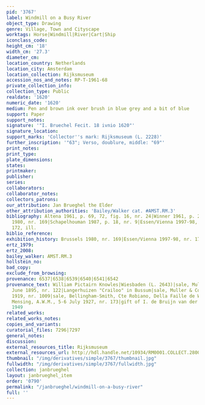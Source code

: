 ```yaml
---
pid: '3767'
label: Windmill on a Busy River
object_type: Drawing
genre: Village, Town and Cityscape
worktags: Horse|Windmill|River|Cart|Ship
iconclass_code:
height_cm: '18'
width_cm: '27.3'
diameter_cm:
location_country: Netherlands
location_city: Amsterdam
location_collection: Rijksmuseum
accession_nos_and_notes: RP-T-1961-68
private_collection_info:
collection_type: Public
realdate: '1620'
numeric_date: '1620'
medium: Pen and brown ink over brush in blue grey and a bit of blue
support: Paper
support_notes:
signature: '"I. Bruechel Fecit. 18 ivnio 1620"'
signature_location:
support_marks: 'Collector''s mark: Rijksmuseum (L. 2228)'
further_inscription: '"63"; Verso, doublure, middle: "69"'
print_notes:
print_type:
plate_dimensions:
states:
printmaker:
publisher:
series:
collaborators:
collaborator_notes:
collectors_patrons:
our_attribution: Jan Brueghel the Elder
other_attribution_authorities: 'Bailey/Walker cat. #AMST.RM.3'
bibliography: Altena 1961, p. 69, 72, fig. 16, nr. 24|Winner 1961, p. 240, note 113|Brussels
  1980, nr. 169|Schapelhouman 1987, p. 18, nr. 9|Essen/Vienna 1997-98, p. 474-6, nr.
  172, ill.
biblio_reference:
exhibition_history: Brussels 1980, nr. 169|Essen/Vienna 1997-98, nr. 172
ertz_1979:
ertz_2008:
bailey_walker: AMST.RM.3
hollstein_no:
bad_copy:
exclude_from_browsing:
provenance: 6537|6538|6539|6540|6541|6542
provenance_text: William Pictairn Knowles|Wiesbaden (L. 2643)|sale, Muller & Co, 25-26
  June 1895, nr. 122|Langerhuizen "Crailoo" in Bussum|sale, Muller & Co, 29 April
  1919, nr. 1009|sale, Bellingham-Smith, Cte Robiano, Della Faille de Waterloos Amsterdam,
  Mensing, A.W.M., 5-6 July 1927, nr. 173|gift of I. de Bruijn van der Leeuw, Spiez,
  1949
related_works:
related_works_notes:
copies_and_variants:
curatorial_files: 7296|7297
general_notes:
discussion:
external_resources_title: Rijksmuseum
external_resources_url: http://hdl.handle.net/10934/RM0001.COLLECT.28009
thumbnail: "/img/derivatives/simple/3767/thumbnail.jpg"
fullwidth: "/img/derivatives/simple/3767/fullwidth.jpg"
collection: janbrueghel
layout: janbrueghel_item
order: '0790'
permalink: "/janbrueghel/windmill-on-a-busy-river"
full: ''
---
```

